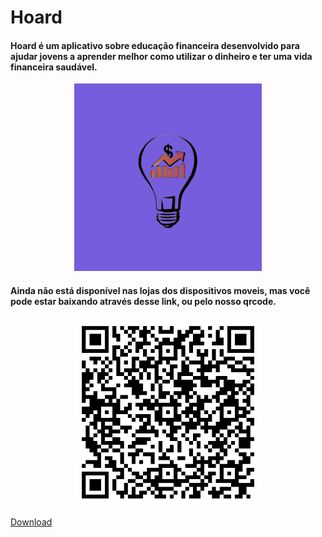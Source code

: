 # Hoard

#### Hoard é um aplicativo sobre educação financeira desenvolvido para ajudar jovens a aprender melhor como utilizar o dinheiro e ter uma vida financeira saudável.

<div align="center">
  <img width="300" src="/resources/icon.png" >
</div>

#### Ainda não está disponível nas lojas dos dispositivos moveis, mas você pode estar baixando através desse link, ou pelo nosso qrcode.

<div align="center">
  <img width="300" src="QRCode_download.png" >
</div>

<a href="https://github.com/Alex5ander/hoard/raw/main/app-release.apk" download >Download</a>
